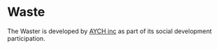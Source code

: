 # Waste

The Waster is developed by [AYCH inc](https://aychome.github.io/) as part of its social development participation.
